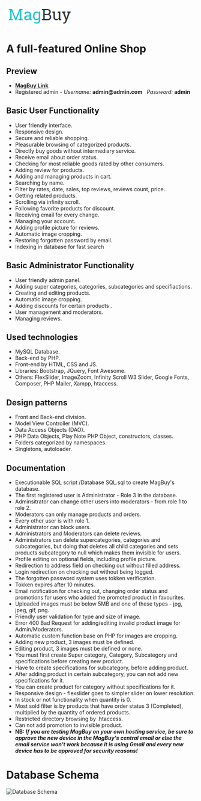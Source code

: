 ![alt text](web/assets/images/logo.png)

# A full-featured Online Shop

## Preview

- **[MagBuy Link](http://gadzhev.gwiddle.co.uk/MagBuy)**
- Registered admin - _Username:_ **admin<span>@</span>admin<span>.</span>com** &nbsp; _Password:_  **admin**

## Basic User Functionality

- User friendly interface.
- Responsive design.
- Secure and reliable shopping.
- Pleasurable browsing of categorized products.
- Directly buy goods without intermediary service.
- Receive email about order status.
- Checking for most reliable goods rated by other consumers.
- Adding review for products.
- Adding and managing products in cart.
- Searching by name.
- Filter by rates, date, sales, top reviews, reviews count, price.
- Getting related products.
- Scrolling via infinity scroll.
- Following favorite products for discount.
- Receiving email for every change.
- Managing your account.
- Adding profile picture for reviews.
- Automatic image cropping.
- Restoring forgotten password by email.
- Indexing in database for fast search

## Basic Administrator Functionality

- User friendly admin panel.
- Adding super categories, categories, subcategories and specifiactions.
- Creating and editing products.
- Automatic image cropping.
- Adding discounts for certain products .
- User management and moderators.
- Managing reviews.

## Used technologies

- MySQL Database.
- Back-end by PHP.
- Front-end by HTML, CSS and JS.
- Libraries: Bootstrap, JQuery, Font Awesome.
- Others: FlexSlider, ImageZoom, Infinity Scroll W3 Slider, Google Fonts, Composer, PHP Mailer, Xampp, htaccess.

## Design patterns

- Front and Back-end division.
- Model View Controller (MVC).
- Data Access Objects (DAO).
- PHP Data Objects, Play Note PHP Object, constructors, classes.
- Folders categorized by namespaces.
- Singletons, autoloader.

## Documentation

- Executionable SQL script /Database SQL.sql to create MagBuy's database.
- The first registered user is Administrator - Role 3 in the database.
- Adminsitrator can change other users into moderators - from role 1 to role 2.
- Moderators can only manage products and orders.
- Every other user is with role 1.
- Administrator can block users.
- Administrators and Moderators can delete reviews.
- Administrators can delete supercategories, categories and subcategories, but doing that deletes
all child categories and sets products subcategory to null which makes them invisible for users.
- Profile editing on optional fields, including profile picture.
- Redirection to address field on checking out without filled address.
- Login redirection on checking out without being logged.
- The forgotten password system uses tokken verification.
- Tokken expires after 10 minutes.
- Email notification for checking out, changing order status and promotions for users who added the
promoted product in favourites.
- Uploaded images must be below 5MB and one of these types - jpg, jpeg, gif, png. 
- Friendly user validation for type and size of image.
- Error 400 Bad Request for adding/editing invalid product image for Admin/Moderators.
- Automatic custom function base on PHP for images are cropping.
- Adding new product, 3 images must be defined.
- Editing product, 3 images must be defined or none.
- You must first create Super category, Category, Subcategory and specifications
before creating new product.
- Have to create specifications for subcategory, before adding product.
- After adding product in certain subcategory, you can not add new specifications for it.
- You can create product for category without specifications for it.
- Responsive design - flexslider goes to simpler slider on lower resolution.
- In stock or not functionality when quantity is 0.
- Most sold filter is by products that have order status 3 (Completed), multiplied by the quantity of
ordered products.
- Restricted directory browsing by .htaccess. 
- Can not add promotion to invisible product.
- **NB: _If you are testing MagBuy on your own hosting service, be sure to approve the new device in the MagBuy's central email or else the email service won't work because it is using Gmail and every new device has to be approved for security reasons!_**


# Database Schema

<img src="https://raw.githubusercontent.com/lgadzhev/MagBuy/master/Database Schema.png" alt="Database Schema">
